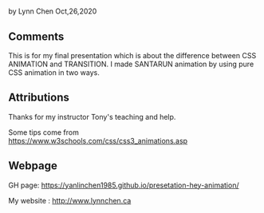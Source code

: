 # 

by  Lynn Chen     Oct,26,2020



## Comments

This is for my final presentation which is about the difference between CSS ANIMATION and TRANSITION.
I made SANTARUN animation by using pure CSS animation in two ways.



## Attributions

Thanks for my instructor Tony's teaching and help.

Some tips come from https://www.w3schools.com/css/css3_animations.asp




## Webpage 

GH page:  https://yanlinchen1985.github.io/presetation-hey-animation/

My website : http://www.lynnchen.ca

